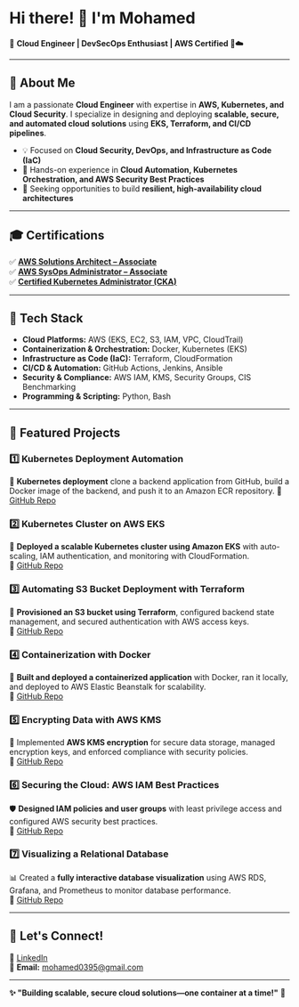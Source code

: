 # Hi there! 👋 I'm Mohamed  

🚀 **Cloud Engineer | DevSecOps Enthusiast | AWS Certified 🔐☁️**  

---

## 🤍 About Me  
I am a passionate **Cloud Engineer** with expertise in **AWS, Kubernetes, and Cloud Security**. I specialize in designing and deploying **scalable, secure, and automated cloud solutions** using **EKS, Terraform, and CI/CD pipelines**.  

- 💡 Focused on **Cloud Security, DevOps, and Infrastructure as Code (IaC)**  
- 🚀 Hands-on experience in **Cloud Automation, Kubernetes Orchestration, and AWS Security Best Practices**  
- 🎯 Seeking opportunities to build **resilient, high-availability cloud architectures**  

---

## 🎓 Certifications  
✅ [**AWS Solutions Architect – Associate**](https://www.credly.com/badges/cd639be7-63a3-40cc-8c35-55e1ff18717b/public_url)  
✅ [**AWS SysOps Administrator – Associate**](https://www.credly.com/badges/11c74b83-3679-4748-b4a0-96bb952c44ad/public_url)  
✅ [**Certified Kubernetes Administrator (CKA)**](https://www.credly.com/badges/760321ff-dd42-4a98-91de-7d306c99d6ed/public_url)  

---

## 🏢 Tech Stack  
- **Cloud Platforms:** AWS (EKS, EC2, S3, IAM, VPC, CloudTrail)  
- **Containerization & Orchestration:** Docker, Kubernetes (EKS)  
- **Infrastructure as Code (IaC):** Terraform, CloudFormation  
- **CI/CD & Automation:** GitHub Actions, Jenkins, Ansible  
- **Security & Compliance:** AWS IAM, KMS, Security Groups, CIS Benchmarking  
- **Programming & Scripting:** Python, Bash  

---

## 🚀 Featured Projects  
### **1️⃣ Kubernetes Deployment Automation**  
🛂 **Kubernetes deployment** clone a backend application from GitHub, build a Docker image of the backend, and push it to an Amazon ECR repository.
🔗 [GitHub Repo](https://github.com/SecureCloudOps/Kubernetes-Deployment)  

### **2️⃣ Kubernetes Cluster on AWS EKS**  
🔱 **Deployed a scalable Kubernetes cluster using Amazon EKS** with auto-scaling, IAM authentication, and monitoring with CloudFormation.  
🔗 [GitHub Repo](https://github.com/SecureCloudOps/KubernetesLab)  

### **3️⃣ Automating S3 Bucket Deployment with Terraform**  
🚀 **Provisioned an S3 bucket using Terraform**, configured backend state management, and secured authentication with AWS access keys.  
🔗 [GitHub Repo](https://github.com/SecureCloudOps/S3-Automated)  

### **4️⃣ Containerization with Docker**  
🐳 **Built and deployed a containerized application** with Docker, ran it locally, and deployed to AWS Elastic Beanstalk for scalability.  
🔗 [GitHub Repo](https://github.com/SecureCloudOps/DockerLab)  

### **5️⃣ Encrypting Data with AWS KMS**  
🔐 Implemented **AWS KMS encryption** for secure data storage, managed encryption keys, and enforced compliance with security policies.  
🔗 [GitHub Repo](https://github.com/SecureCloudOps/AWS-KMS)  

### **6️⃣ Securing the Cloud: AWS IAM Best Practices**  
🛡️ **Designed IAM policies and user groups** with least privilege access and configured AWS security best practices.  
🔗 [GitHub Repo](https://github.com/SecureCloudOps/AWSIAM)  

### **7️⃣ Visualizing a Relational Database**  
📊 Created a **fully interactive database visualization** using AWS RDS, Grafana, and Prometheus to monitor database performance.  
🔗 [GitHub Repo](https://github.com/SecureCloudOps/Database-Visualization)  

---

## 💌 Let's Connect!  
🌟 [LinkedIn](https://www.linkedin.com/in/mohamed-mohamed-81a138a8/)  
📧 **Email:** mohamed0395@gmail.com  

---

**✨ "Building scalable, secure cloud solutions—one container at a time!"** 🚀  


